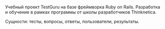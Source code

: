 Учебный проект TestGuru на базе фреймворка Ruby on Rails. Разработка и обучение в рамках программы от школы разработчиков Thinknetica.

Сущности: тесты, вопросы, ответы, пользователи, результаты.
